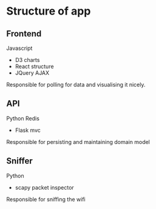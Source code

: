 Structure of app
================

Frontend
--------

Javascript

 - D3 charts
 - React structure
 - JQuery AJAX

Responsible for polling for data and visualising it nicely.

API
---

Python
Redis

 - Flask mvc
 
Responsible for persisting and maintaining domain model

Sniffer
-------

Python

 - scapy packet inspector
 
Responsible for sniffing the wifi